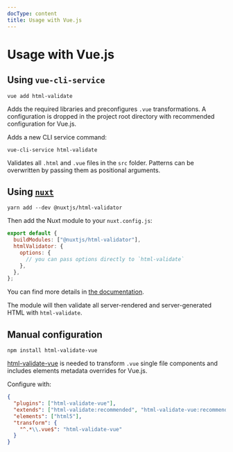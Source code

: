 ```yaml
---
docType: content
title: Usage with Vue.js
---
```


# Usage with Vue.js

## Using `vue-cli-service`

    vue add html-validate

Adds the required libraries and preconfigures `.vue` transformations. A
configuration is dropped in the project root directory with recommended
configuration for Vue.js.

Adds a new CLI service command:

    vue-cli-service html-validate

Validates all `.html` and `.vue` files in the `src` folder. Patterns can be
overwritten by passing them as positional arguments.

## Using [`nuxt`](https://nuxtjs.org/)

    yarn add --dev @nuxtjs/html-validator

Then add the Nuxt module to your `nuxt.config.js`:

```js
export default {
  buildModules: ["@nuxtjs/html-validator"],
  htmlValidator: {
    options: {
      // you can pass options directly to `html-validate`
    },
  },
};
```

You can find more details in [the documentation](https://html-validator.nuxtjs.org/).

The module will then validate all server-rendered and server-generated HTML with `html-validate`.

## Manual configuration

    npm install html-validate-vue

[html-validate-vue](https://www.npmjs.com/package/html-validate-vue) is needed
to transform `.vue` single file components and includes elements metadata
overrides for Vue.js.

Configure with:

```json
{
  "plugins": ["html-validate-vue"],
  "extends": ["html-validate:recommended", "html-validate-vue:recommended"],
  "elements": ["html5"],
  "transform": {
    "^.*\\.vue$": "html-validate-vue"
  }
}
```
